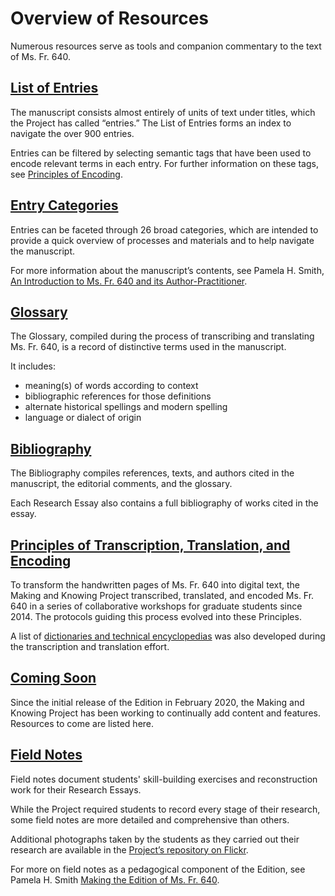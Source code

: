# Overview of Resources

Numerous resources serve as tools and companion commentary to the text
of Ms. Fr. 640.

## [List of Entries](/#entries)

The manuscript consists almost entirely of units of text under titles, which the Project has called “entries.” The List of Entries forms an index to navigate the over 900 entries.

Entries can be filtered by selecting semantic tags that have been used to encode relevant terms in each entry. For further information on these tags, see [Principles of
Encoding](/#content/resources/principles-encoding).

## [Entry Categories](/#content/resources/categories)

Entries can be faceted through 26 broad categories, which are intended to provide a quick overview of processes and materials and to help navigate
the manuscript. 

For more information about the manuscript’s contents, see
Pamela H. Smith, [An Introduction to Ms. Fr. 640 and its
Author-Practitioner](/#essays/ann_300_ie_19).

## [Glossary](/#folios/1r/f/1r/glossary)

The Glossary, compiled during the process of transcribing and translating Ms. Fr. 640, is a record of distinctive terms used in the manuscript.

It includes:

  - meaning(s) of words according to context
  - bibliographic references for those definitions
  - alternate historical spellings and modern spelling
  - language or dialect of origin

## [Bibliography](/#content/resources/bibliography)

The Bibliography compiles references, texts, and authors cited in the manuscript, the editorial comments, and the glossary.

Each Research Essay also contains a full bibliography of works cited in
the essay.


## [Principles of Transcription, Translation, and Encoding](/#content/resources/principles)

To transform the handwritten pages of Ms. Fr. 640 into digital text, the Making and Knowing Project transcribed, translated, and encoded Ms. Fr. 640 in a series of collaborative workshops for graduate students since 2014. The protocols guiding this process evolved into these Principles.

A list of [dictionaries and technical encyclopedias](#content/resources/dictionaries) was also developed during the
transcription and translation effort.

## [Coming Soon](#content/resources/coming-soon)

Since the initial release of the Edition in February 2020, the Making and Knowing Project has been working to continually add content and features. Resources to come are listed here.

## [Field Notes](#content/resources/field-notes)

Field notes document students' skill-building exercises and reconstruction work for their Research Essays.

While the Project required students to record every stage of their research, some field notes are more detailed and
comprehensive than others.

Additional photographs taken by the students as they carried out their
research are available in the [Project’s repository on Flickr](https://www.flickr.com/photos/128418753@N06/albums).

For more on field notes as a pedagogical component of the Edition, see Pamela H. Smith [Making the Edition of Ms.
Fr. 640](/#essays/ann_329_ie_19).

